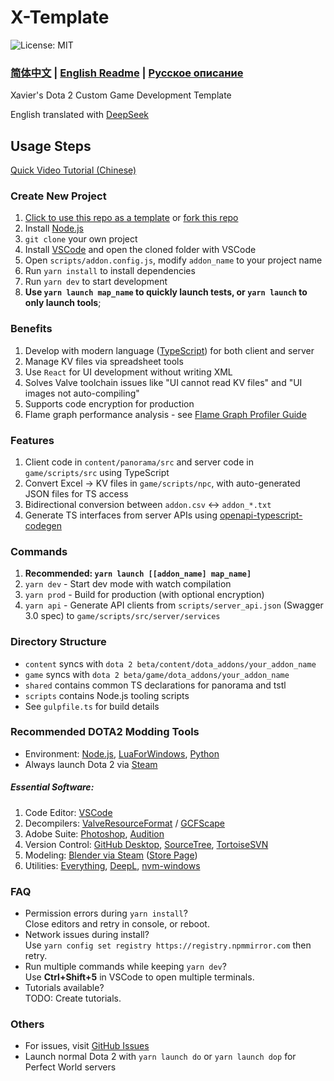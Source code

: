 # X-Template

![License: MIT](https://img.shields.io/badge/License-MIT-yellow.svg)
### [简体中文](https://github.com/XavierCHN/x-template?tab=readme-ov-file#x-template) |  [English Readme](https://github.com/XavierCHN/x-template/blob/master/README.EN.MD)   | [Русское описание](https://github.com/XavierCHN/x-template/blob/master/README.RU.MD)

Xavier's Dota 2 Custom Game Development Template

English translated with [DeepSeek](https://www.deepseek.com/)

## Usage Steps
[Quick Video Tutorial (Chinese)](https://www.bilibili.com/video/BV1de4y1s7kw/?vd_source=9bc3eaf21f82a00973f08ff2dbcfd356)

### Create New Project
1. [Click to use this repo as a template](https://github.com/XavierCHN/x-template/generate) or [fork this repo](https://github.com/XavierCHN/x-template/fork)
2. Install [Node.js](https://nodejs.org)
3. `git clone` your own project
4. Install [VSCode](https://code.visualstudio.com/download) and open the cloned folder with VSCode
5. Open `scripts/addon.config.js`, modify `addon_name` to your project name
6. Run `yarn install` to install dependencies
7. Run `yarn dev` to start development
8. **Use `yarn launch map_name` to quickly launch tests, or `yarn launch` to only launch tools**;

### Benefits
1. Develop with modern language ([TypeScript](https://www.typescriptlang.org/)) for both client and server
2. Manage KV files via spreadsheet tools
3. Use `React` for UI development without writing XML
4. Solves Valve toolchain issues like "UI cannot read KV files" and "UI images not auto-compiling"
5. Supports code encryption for production
6. Flame graph performance analysis - see [Flame Graph Profiler Guide](https://github.com/XavierCHN/x-template/blob/master/game/scripts/src/utils/performance/flame_graph_profiler.md)

### Features
1. Client code in `content/panorama/src` and server code in `game/scripts/src` using TypeScript
2. Convert Excel → KV files in `game/scripts/npc`, with auto-generated JSON files for TS access
3. Bidirectional conversion between `addon.csv` ↔ `addon_*.txt`
4. Generate TS interfaces from server APIs using [openapi-typescript-codegen](https://github.com/ferdikoomen/openapi-typescript-codegen)

### Commands
1. **Recommended: `yarn launch [[addon_name] map_name]`**
2. `yarn dev` - Start dev mode with watch compilation
3. `yarn prod` - Build for production (with optional encryption)
4. `yarn api` - Generate API clients from `scripts/server_api.json` (Swagger 3.0 spec) to `game/scripts/src/server/services`

### Directory Structure
- `content` syncs with `dota 2 beta/content/dota_addons/your_addon_name`
- `game` syncs with `dota 2 beta/game/dota_addons/your_addon_name`
- `shared` contains common TS declarations for panorama and tstl
- `scripts` contains Node.js tooling scripts
- See `gulpfile.ts` for build details

### Recommended DOTA2 Modding Tools
- Environment: [Node.js](https://nodejs.org/), [LuaForWindows](http://luaforwindows.luaforge.net/), [Python](https://www.python.org/)
- Always launch Dota 2 via [Steam](https://store.steampowered.com/about/)

##### Essential Software:
1. Code Editor: [VSCode](https://code.visualstudio.com)
2. Decompilers: [ValveResourceFormat](https://github.com/SteamDatabase/ValveResourceFormat/releases) / [GCFScape](https://nemstools.github.io/pages/GCFScape-Download.html)
3. Adobe Suite: [Photoshop](https://www.adobe.com/), [Audition](https://www.adobe.com/)
4. Version Control: [GitHub Desktop](https://desktop.github.com/), [SourceTree](https://www.sourcetreeapp.com/), [TortoiseSVN](https://tortoisesvn.net/)
5. Modeling: [Blender via Steam](steam://install/365670) ([Store Page](https://store.steampowered.com/app/365670/Blender/))
6. Utilities: [Everything](https://www.voidtools.com/), [DeepL](https://www.deepl.com/translator), [nvm-windows](https://github.com/coreybutler/nvm-windows/releases)

### FAQ
- Permission errors during `yarn install`?  
  Close editors and retry in console, or reboot.
- Network issues during install?  
  Use `yarn config set registry https://registry.npmmirror.com` then retry.
- Run multiple commands while keeping `yarn dev`?  
  Use **Ctrl+Shift+5** in VSCode to open multiple terminals.
- Tutorials available?  
  TODO: Create tutorials.

### Others
- For issues, visit [GitHub Issues](https://github.com/XavierCHN/x-template/issues)
- Launch normal Dota 2 with `yarn launch do` or `yarn launch dop` for Perfect World servers
